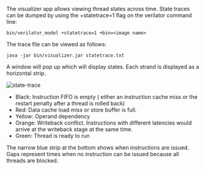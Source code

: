 The visualizer app allows viewing thread states across time. State traces can be dumped
by using the +statetrace=1 flag on the verilator command line:

    bin/verilator_model +statetrace=1 +bin=<image name>

The trace file can be viewed as follows:

    java -jar bin/visualizer.jar statetrace.txt

A window will pop up which will display states.  Each strand is displayed as a horizontal strip.

![state-trace](https://raw.github.com/wiki/jbush001/NyuziProcessor/state-trace.png)

- Black: Instruction FIFO is empty (
either an instruction cache miss or the restart penalty after a thread is rolled back)
- Red: Data cache load miss or store buffer is full.
- Yellow: Operand dependency
- Orange: Writeback conflict.  Instructions with different latencies would arrive at the writeback stage at the same time.
- Green: Thread is ready to run

The narrow blue strip at the bottom shows when instructions are issued.  Gaps represent times when no instruction can be issued because all threads are blocked.
